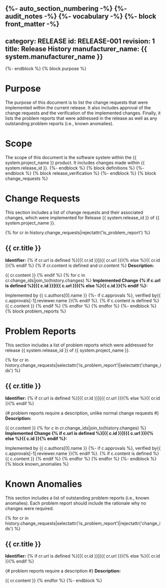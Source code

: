 {%- auto_section_numbering -%}
{%- audit_notes -%}
{%- vocabulary -%}
{%- block front_matter -%}
---
category: RELEASE
id: RELEASE-001
revision: 1
title: Release History
manufacturer_name: {{ system.manufacturer_name }}
---
{%- endblock %}
{% block purpose %}
# Purpose

The purpose of this document is to list the change requests that were implemented within the current release.  It also includes approval of the change requests and the verification of the implemented changes.  Finally, it lists the problem reports that were addressed in the release as well as any outstanding problem reports (i.e., known anomalies).

# Scope

The scope of this document is the software system within the {{ system.project_name }} product.  It includes changes made within {{ system.release_id }}.
{%- endblock %}
{% block definitions %}
{%- endblock %}
{% block release_verification %}
{%- endblock %}
{% block change_requests %}
# Change Requests

This section includes a list of change requests and their associated changes, which were implemented for Release {{ system.release_id }} of {{ system.project_name }}.

{% for cr in history.change_requests|rejectattr('is_problem_report') %}
## {{ cr.title }}

**Identifier:** {% if cr.url is defined %}[{{ cr.id }}]({{ cr.url }}){% else %}{{ cr.id }}{% endif %}
{% if cr.content is defined and cr.content %}
**Description:**

{{ cr.content }}
{% endif %}
{% for c in cr.change_ids|join_to(history.changes) %}
**Implemented Change {% if c.url is defined %}[{{ c.id }}]({{ c.url }}){% else %}{{ c.id }}{% endif %}:**

Implemented by {{ c.authors[0].name }}
{%- if c.approvals %}, verified by{{ c.approvals[-1].reviewer.name }}{% endif %}.
{% if c.content is defined %}
{{ c.content }}
{% endif %}
{% endfor %}
{% endfor %}
{%- endblock %}
{% block problem_reports %}
# Problem Reports

This section includes a list of problem reports which were addressed for release {{ system.release_id }} of {{ system.project_name }}.

{% for cr in history.change_requests|selectattr('is_problem_report')|selectattr('change_ids') %}
## {{ cr.title }}

**Identifier:** {% if cr.url is defined %}[{{ cr.id }}]({{ cr.url }}){% else %}{{ cr.id }}{% endif %}

{# problem reports require a description, unlike normal change requests #}
**Description:**

{{ cr.content }}
{% for c in cr.change_ids|join_to(history.changes) %}
**Implemented Change {% if c.url is defined %}[{{ c.id }}]({{ c.url }}){% else %}{{ c.id }}{% endif %}:**

Implemented by {{ c.authors[0].name }}
{%- if c.approvals %}, verified by{{ c.approvals[-1].reviewer.name }}{% endif %}.
{% if c.content is defined %}
{{ c.content }}
{% endif %}
{% endfor %}
{% endfor %}
{%- endblock %}
{% block known_anomalies %}
# Known Anomalies

This section includes a list of outstanding problem reports (i.e., known anomalies).  Each problem report should include the rationale why no changes were required.

{% for cr in history.change_requests|selectattr('is_problem_report')|rejectattr('change_ids') %}
## {{ cr.title }}

**Identifier:** {% if cr.url is defined %}[{{ cr.id }}]({{ cr.url }}){% else %}{{ cr.id }}{% endif %}

{# problem reports require a description #}
**Description:**

{{ cr.content }}
{% endfor %}
{%- endblock %}
